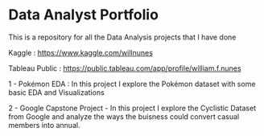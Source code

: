 # Data Analyst Portfolio

This is a repository for all the Data Analysis projects that I have done

Kaggle : https://www.kaggle.com/willnunes

Tableau Public : https://public.tableau.com/app/profile/william.f.nunes

1 - Pokémon EDA : In this project I explore the Pokémon dataset with some basic EDA and Visualizations

2 - Google Capstone Project - In this project I explore the Cyclistic Dataset from Google and analyze the ways the buisness could convert casual members into annual.
